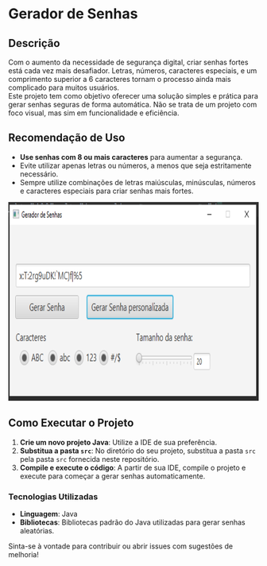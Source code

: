# Gerador de Senhas

## Descrição
Com o aumento da necessidade de segurança digital, criar senhas fortes está cada vez mais desafiador. Letras, números, caracteres especiais, e um comprimento superior a 6 caracteres tornam o processo ainda mais complicado para muitos usuários.  
Este projeto tem como objetivo oferecer uma solução simples e prática para gerar senhas seguras de forma automática. Não se trata de um projeto com foco visual, mas sim em funcionalidade e eficiência.

## Recomendação de Uso
- **Use senhas com 8 ou mais caracteres** para aumentar a segurança.
- Evite utilizar apenas letras ou números, a menos que seja estritamente necessário.
- Sempre utilize combinações de letras maiúsculas, minúsculas, números e caracteres especiais para criar senhas mais fortes.

<img src="Capturar.png" height="400" alt="Imagem da aplicação em execução" />

## Como Executar o Projeto

1. **Crie um novo projeto Java**: Utilize a IDE de sua preferência.
2. **Substitua a pasta `src`**: No diretório do seu projeto, substitua a pasta `src` pela pasta `src` fornecida neste repositório.
3. **Compile e execute o código**: A partir de sua IDE, compile o projeto e execute para começar a gerar senhas automaticamente.

### Tecnologias Utilizadas
- **Linguagem**: Java
- **Bibliotecas**: Bibliotecas padrão do Java utilizadas para gerar senhas aleatórias.

Sinta-se à vontade para contribuir ou abrir issues com sugestões de melhoria!
